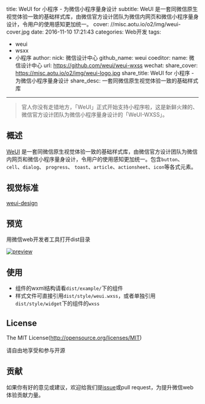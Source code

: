 title: WeUI for 小程序 - 为微信小程序量身设计
subtitle: WeUI 是一套同微信原生视觉体验一致的基础样式库，由微信官方设计团队为微信内网页和微信小程序量身设计，令用户的使用感知更加统一。
cover: //misc.aotu.io/o2/img/weui-cover.jpg
date: 2016-11-10 17:21:43
categories: Web开发
tags:
  - weui
  - wsxx
  - 小程序
author:
    nick: 微信设计中心
    github_name: weui
coeditor:
    name: 微信设计中心
    url: https://github.com/weui/weui-wxss
wechat:
    share_cover: https://misc.aotu.io/o2/img/weui-logo.jpg
    share_title: WeUI for 小程序 - 为微信小程序量身设计
    share_desc: 一套同微信原生视觉体验一致的基础样式库
---

> 官人你没有走错地方，「WeUI」正式开始支持小程序啦，这是新鲜火辣的、微信官方设计团队为微信小程序量身设计的「WeUI-WXSS」。

## 概述

[WeUI](https://github.com/weui/weui) 是一套同微信原生视觉体验一致的基础样式库，由微信官方设计团队为微信内网页和微信小程序量身设计，令用户的使用感知更加统一。包含`button`、`cell`、`dialog`、 `progress`、 `toast`、`article`、`actionsheet`、`icon`等各式元素。

## 视觉标准

[weui-design](https://github.com/weui/weui-design)

## 预览

用微信web开发者工具打开dist目录

<a href="https://weui.io/" target="_blank">
    <img src='https://misc.aotu.io/o2/img/weui-demo.png' alt='preview' />
</a>

## 使用

- 组件的wxml结构请看`dist/example/`下的组件
- 样式文件可直接引用`dist/style/weui.wxss`，或者单独引用`dist/style/widget`下的组件的`wxss`


## License

The MIT License(http://opensource.org/licenses/MIT)

请自由地享受和参与开源

## 贡献

如果你有好的意见或建议，欢迎给我们提[issue](https://github.com/weui/weui-wxss/issues)或pull request，为提升微信web体验贡献力量。